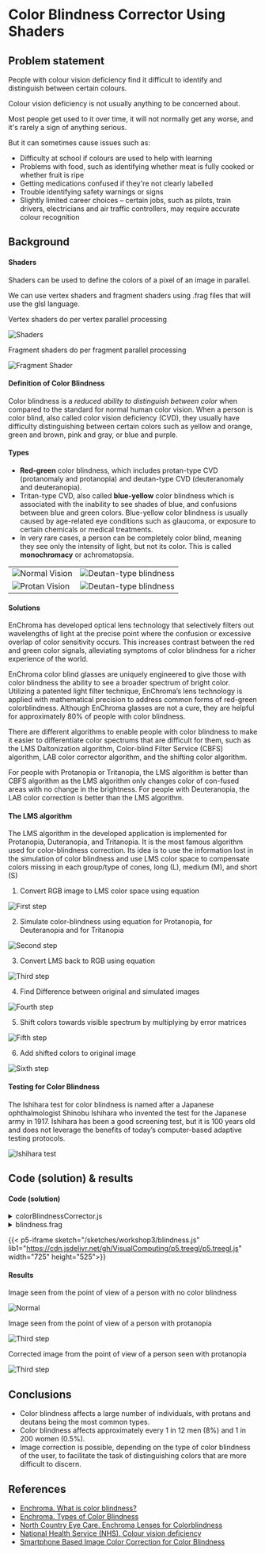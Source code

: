 # **Color Blindness Corrector Using Shaders**

## **Problem statement**

People with colour vision deficiency find it difficult to identify and distinguish between certain colours.

Colour vision deficiency is not usually anything to be concerned about.

Most people get used to it over time, it will not normally get any worse, and it's rarely a sign of anything serious.

But it can sometimes cause issues such as:

- Difficulty at school if colours are used to help with learning
- Problems with food, such as identifying whether meat is fully cooked or whether fruit is ripe
- Getting medications confused if they're not clearly labelled
- Trouble identifying safety warnings or signs
- Slightly limited career choices – certain jobs, such as pilots, train drivers, electricians and air traffic controllers, may require accurate colour recognition

## **Background**

#### **Shaders**

Shaders can be used to define the colors of a pixel of an image in parallel.

We can use vertex shaders and fragment shaders using .frag files that will use the glsl language.

Vertex shaders do per vertex parallel processing

<td><img src="../../../shortcodes/resources/images/shaders.jpg" alt="Shaders"/></td>

Fragment shaders do per fragment parallel processing

<td><img src="../../../shortcodes/resources/images/fragShader.png" alt="Fragment Shader"/></td>

#### **Definition of Color Blindness**

Color blindness is a _reduced ability to distinguish between color_ when compared to the standard for normal human color vision. When a person is color blind, also called color vision deficiency (CVD), they usually have difficulty distinguishing between certain colors such as yellow and orange, green and brown, pink and gray, or blue and purple.

#### **Types**

- **Red-green** color blindness, which includes protan-type CVD (protanomaly and protanopia) and deutan-type CVD (deuteranomaly and deuteranopia).
- Tritan-type CVD, also called **blue-yellow** color blindness which is associated with the inability to see shades of blue, and confusions between blue and green colors. Blue-yellow color blindness is usually caused by age-related eye conditions such as glaucoma, or exposure to certain chemicals or medical treatments.
- In very rare cases, a person can be completely color blind, meaning they see only the intensity of light, but not its color. This is called **monochromacy** or achromatopsia.

<table>
<tr>
<td><img src="../../../shortcodes/resources/images/normalVision.jpg" alt="Normal Vision"/></td>
<td><img src="../../../shortcodes/resources/images/deutanBlindness.jpg" alt="Deutan-type blindness"/></td>
</tr>
<tr>
<td><img src="../../../shortcodes/resources/images/protanBlindness.jpg" alt="Protan Vision"/></td>
<td><img src="../../../shortcodes/resources/images/monochromacyBlindness.jpg" alt="Deutan-type blindness"/></td>
</tr>
</table>

#### **Solutions**

EnChroma has developed optical lens technology that selectively filters out wavelengths of light at the precise point where the confusion or excessive overlap of color sensitivity occurs. This increases contrast between the red and green color signals, alleviating symptoms of color blindness for a richer experience of the world.

EnChroma color blind glasses are uniquely engineered to give those with color blindness the ability to see a broader spectrum of bright color. Utilizing a patented light filter technique, EnChroma’s lens technology is applied with mathematical precision to address common forms of red-green colorblindness. Although EnChroma glasses are not a cure, they are helpful for approximately 80% of people with color blindness.

There are different algorithms to enable people with color blindness to make it easier to differentiate color spectrums that are difficult for them, such as the LMS Daltonization algorithm, Color-blind Filter Service (CBFS) algorithm, LAB color corrector algorithm, and the shifting color algorithm.

For people with Protanopia or Tritanopia, the LMS algorithm is better than CBFS algorithm as the LMS algorithm only changes color of con-fused areas with no change in the brightness. For people with Deuteranopia, the LAB color correction is better than the LMS algorithm.

#### **The LMS algorithm**

The LMS algorithm in the developed application is implemented for Protanopia, Duteranopia, and Tritanopia. It is the most famous algorithm used for color-blindness correction. Its idea is to use the information lost in the simulation of color blindness and use LMS color space to compensate colors missing in each group/type of cones, long (L), medium (M), and short (S)

1. Convert RGB image to LMS color space using equation

<td><img src="../../../shortcodes/resources/images/LMSalgorithm/1.jpg" alt="First step"/></td>

2. Simulate color-blindness using equation for Protanopia, for Deuteranopia and for Tritanopia

<td><img src="../../../shortcodes/resources/images/LMSalgorithm/2.jpg" alt="Second step"/></td>

3. Convert LMS back to RGB using equation

<td><img src="../../../shortcodes/resources/images/LMSalgorithm/3.jpg" alt="Third step"/></td>

4. Find Difference between original and simulated images

<td><img src="../../../shortcodes/resources/images/LMSalgorithm/4.jpg" alt="Fourth step"/></td>

5. Shift colors towards visible spectrum by multiplying by error matrices

<td><img src="../../../shortcodes/resources/images/LMSalgorithm/5.jpg" alt="Fifth step"/></td>

6. Add shifted colors to original image

<td><img src="../../../shortcodes/resources/images/LMSalgorithm/6.jpg" alt="Sixth step"/></td>

#### **Testing for Color Blindness**

The Ishihara test for color blindness is named after a Japanese ophthalmologist Shinobu Ishihara who invented the test for the Japanese army in 1917. Ishihara has been a good screening test, but it is 100 years old and does not leverage the benefits of today’s computer-based adaptive testing protocols.

<img src="../../../shortcodes/resources/images/ishihara_test.png" alt="Ishihara test"/>

## **Code (solution) & results**

#### **Code (solution)**

<details>
<summary>
colorBlindnessCorrector.js
</summary>

```JavaScript:/sketches/brushHand.js
let correctorShader;
let img;
let blindnessType;
let input;
let reset;

function preload() {
  correctorShader = readShader('/sketches/workshop3/blindness.frag', { varyings: Tree.texcoords2 });
  img = loadImage('/docs/shortcodes/resources/images/ishiharaTest/Ishihara_00.jpg');
}

function setup() {
  createCanvas(700, 500, WEBGL);
  noStroke();
  textureMode(NORMAL);
  shader(correctorShader);
  blindnessType = createRadio();
  blindnessType.option('1', 'RGB');
  blindnessType.option('5', 'Correct Protanopia');
  blindnessType.option('6', 'Correct Deuteranopia');
  blindnessType.option('7', 'Correct Tritanopia');
  blindnessType.selected('1');
  blindnessType.position(10, 10);
  blindnessType.style('color', 'white');
  blindnessType.changed(() => correctorShader.setUniform('blindnessType', blindnessType.value()));

  reset = createButton("Reset")
  reset.position(20, 450);

  input = createFileInput(handleFile, false);
  input.position(20, 480);

  reset.mousePressed(() => correctorShader.setUniform('texture', img));

  correctorShader.setUniform('texture', img);
  correctorShader.setUniform('blindnessType', blindnessType.value());

}

function draw() {
  background(0);
  quad(-width / 2, -height / 2, width / 2, -height / 2, width / 2, height / 2, -width / 2, height / 2);
}

function handleFile(file) {
  console.log(file);
  if (file.type === 'image') {
    img = loadImage(file.data);

    correctorShader.setUniform('texture', img);
  } else {
    img = null;
  }
}


```

</details>

<details>
<summary>
blindness.frag
</summary>

```JavaScript:/sketches/brushHand.js
precision mediump float;

// uniforms are defined and sent by the sketch
uniform int blindnessType;
uniform sampler2D texture;

// interpolated texcoord (same name and type as in vertex shader)
varying vec2 texcoords2;

// returns simulated protanopia color of given texel
vec3 protanopia(vec3 texel) {
  //return 0.299 * texel.r + 0.+587 * texel.g + 0.114 * texel.b;
  mat3 const1 = mat3(17.8824, 3.45565, 0.0299566, 43.5161, 27.1554, 0.184309, 4.11935, 3.86714, 1.46709);
  vec3 tex = vec3(texel.r,texel.g,texel.b);
  vec3 LMS = const1 * tex;
  mat3 protanopia = mat3(0.0, 0.0, 0.0, 2.02344, 1.0, 0.0, -2.52581, 0.0, 1.0);
  vec3 LMSP = protanopia * LMS;
  mat3 BackRGB = mat3(0.0809444479, 0.113614708, -0.000365296938, -0.130504409, -0.0102485335, -0.00412161469, 0.116721066, 0.0540193266, 0.693511405);
  vec3 RP = BackRGB*LMSP;
  return RP;
}

// returns corrected protanopia color of given texel
vec3 cprotanopia(vec3 texel) {
  //return 0.299 * texel.r + 0.+587 * texel.g + 0.114 * texel.b;
  mat3 const1 = mat3(17.8824, 3.45565, 0.0299566, 43.5161, 27.1554, 0.184309, 4.11935, 3.86714, 1.46709);
  vec3 tex = vec3(texel.r,texel.g,texel.b);
  vec3 LMS = const1 * tex;
  mat3 protanopia = mat3(0.0, 0.0, 0.0, 2.02344, 1.0, 0.0, -2.52581, 0.0, 1.0);
  vec3 LMSP = protanopia * LMS;
  mat3 BackRGB = mat3(0.0809444479, 0.113614708, -0.000365296938, -0.130504409, -0.0102485335, -0.00412161469, 0.116721066, 0.0540193266, 0.693511405);
  vec3 RP = BackRGB*LMSP;
  vec3 Diff = tex - RP;
  mat3 EMP = mat3(0.0, 0.7, 0.7, 0.0, 1.0, 0.0, 0.0, 0.0, 1.0);
  vec3 VEP = EMP*Diff;
  vec3 CIP = tex + VEP;
  return CIP;
  //return vec3(texel.r,texel.g,texel.b);
}

// returns deuteranopia color of given texel
vec3 duteranopia(vec3 texel) {
  //return 0.299 * texel.r + 0.587 * texel.g + 0.114 * texel.b;
  mat3 const1 = mat3(17.8824, 3.45565, 0.0299566, 43.5161, 27.1554, 0.184309, 4.11935, 3.86714, 1.46709);
  vec3 tex = vec3(texel.r,texel.g,texel.b);
  vec3 LMS = const1 * tex;
  mat3 duteranopia = mat3(1.0, 0.49421, 0.0, 0.0, 0.0, 0.0, 0.0, 1.24827, 1.0);
  vec3 LMSD = duteranopia * LMS;
  mat3 BackRGB = mat3(0.0809444479, 0.113614708, -0.000365296938, -0.130504409, -0.0102485335, -0.00412161469, 0.116721066, 0.0540193266, 0.693511405);
  vec3 RD = BackRGB*LMSD;
  return RD;
}

// returns corrected deuteranopia color of given texel
vec3 cduteranopia(vec3 texel) {
  //return 0.299 * texel.r + 0.587 * texel.g + 0.114 * texel.b;
  mat3 const1 = mat3(17.8824, 3.45565, 0.0299566, 43.5161, 27.1554, 0.184309, 4.11935, 3.86714, 1.46709);
  vec3 tex = vec3(texel.r,texel.g,texel.b);
  vec3 LMS = const1 * tex;
  mat3 duteranopia = mat3(1.0, 0.49421, 0.0, 0.0, 0.0, 0.0, 0.0, 1.24827, 1.0);
  vec3 LMSD = duteranopia * LMS;
  mat3 BackRGB = mat3(0.0809444479, 0.113614708, -0.000365296938, -0.130504409, -0.0102485335, -0.00412161469, 0.116721066, 0.0540193266, 0.693511405);
  vec3 RD = BackRGB*LMSD;
  vec3 Diff = tex - RD;
  mat3 EMD = mat3(1.0, 0.0, 0.0, 0.7, 0.0, 0.7, 0.0, 0.0, 1.0);
  vec3 VED = EMD*Diff;
  vec3 CID = tex + VED;
  return CID;
  //return vec3(texel.r,texel.g,texel.b);
}

// returns simulated tritanopia color of given texel
vec3 tritanopia(vec3 texel) {
  //return 0.299 * texel.r + 0.587 * texel.g + 0.114 * texel.b;
  mat3 const1 = mat3(17.8824, 3.45565, 0.0299566, 43.5161, 27.1554, 0.184309, 4.11935, 3.86714, 1.46709);
  vec3 tex = vec3(texel.r,texel.g,texel.b);
  vec3 LMS = const1 * tex;
  mat3 tritanopia = mat3(1.0, 0.0, -0.395913, 0.0, 1.0, 0.801109, 0.0, 0.0, 0.0);
  vec3 LMST = tritanopia * LMS;
  mat3 BackRGB = mat3(0.0809444479, 0.113614708, -0.000365296938, -0.130504409, -0.0102485335, -0.00412161469, 0.116721066, 0.0540193266, 0.693511405);
  vec3 RT = BackRGB*LMST;
  return RT;
  //return vec3(texel.r,texel.g,texel.b);
}

// returns corrected tritanopia color of given texel
vec3 ctritanopia(vec3 texel) {
  //return 0.299 * texel.r + 0.587 * texel.g + 0.114 * texel.b;
  mat3 const1 = mat3(17.8824, 3.45565, 0.0299566, 43.5161, 27.1554, 0.184309, 4.11935, 3.86714, 1.46709);
  vec3 tex = vec3(texel.r,texel.g,texel.b);
  vec3 LMS = const1 * tex;
  mat3 tritanopia = mat3(1.0, 0.0, -0.395913, 0.0, 1.0, 0.801109, 0.0, 0.0, 0.0);
  vec3 LMST = tritanopia * LMS;
  mat3 BackRGB = mat3(0.0809444479, 0.113614708, -0.000365296938, -0.130504409, -0.0102485335, -0.00412161469, 0.116721066, 0.0540193266, 0.693511405);
  vec3 RT = BackRGB*LMST;
  vec3 Diff = tex - RT;
  mat3 EMT = mat3(1.0, 0.0, 0.0, 0.0, 1.0, 0.0, 0.7, 0.7, 0.0);
  vec3 VET = EMT*Diff;
  vec3 CIT = tex + VET;
  return CIT;
  //return vec3(texel.r,texel.g,texel.b);
}

void main() {
  vec4 texel = texture2D(texture, texcoords2);
  if(blindnessType == 3) {
    gl_FragColor = vec4((vec3(duteranopia(texel.rgb))), 1.0);
  }else if(blindnessType == 6) {
    gl_FragColor = vec4((vec3(cduteranopia(texel.rgb))), 1.0);
  }else if(blindnessType == 7) {
    gl_FragColor = vec4((vec3(ctritanopia(texel.rgb))), 1.0);
  }else if(blindnessType == 5) {
    gl_FragColor = vec4((vec3(cprotanopia(texel.rgb))), 1.0);
  }else if(blindnessType == 4) {
    gl_FragColor = vec4((vec3(tritanopia(texel.rgb))), 1.0);
  }else if(blindnessType == 2) {
    gl_FragColor = vec4((vec3(protanopia(texel.rgb))), 1.0);
  }else{
    gl_FragColor = texel;
  }

}
```

</details>

<style>
    iframe div label{
        margin-right: 20px;
    }
</style>

{{< p5-iframe sketch="/sketches/workshop3/blindness.js" lib1="https://cdn.jsdelivr.net/gh/VisualComputing/p5.treegl/p5.treegl.js" width="725" height="525">}}

#### **Results**

Image seen from the point of view of a person with no color blindness

<td><img src="../../../shortcodes/resources/images/ishiharaTest/Ishihara_01.jpg" alt="Normal"/></td>

Image seen from the point of view of a person with protanopia

<td><img src="../../../shortcodes/resources/images/Protanopia/Protanopia1.jpg" alt="Third step"/></td>

Corrected image from the point of view of a person seen with protanopia

<td><img src="../../../shortcodes/resources/images/Protanopia/CorrectedSeenProtanopia1.jpg" alt="Third step"/></td>

## **Conclusions**

- Color blindness affects a large number of individuals, with protans and deutans being the most common types.
- Color blindness affects approximately every 1 in 12 men (8%) and 1 in 200 women (0.5%).
- Image correction is possible, depending on the type of color blindness of the user, to facilitate the task of distinguishing colors that are more difficult to discern.

## **References**

- [Enchroma. What is color blindness?](https://enchroma.com/pages/what-is-color-blindness)
- [Enchroma. Types of Color Blindness](https://enchroma.com/pages/types-of-color-blindness)
- [North Country Eye Care. Enchroma Lenses for Colorblindness](https://www.northcountryeyecare.com/eyeglasses/enchroma-lenses-for-colorblindness/)
- [National Health Service (NHS). Colour vision deficiency](https://www.nhs.uk/conditions/colour-vision-deficiency/)
- [Smartphone Based Image Color Correction for Color Blindness](https://www.researchgate.net/publication/326626897_Smartphone_Based_Image_Color_Correction_for_Color_Blindness)
